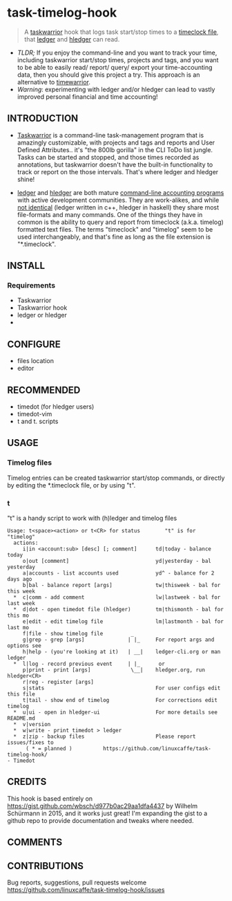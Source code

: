 # task-timelog-hook
> A [taskwarrior](https://taskwarrior.org) hook that logs task start/stop times to a [timeclock file](https://hledger.org/hledger.html#timeclock-format), that [ledger](https://ledger-cli.org) and [hledger](https://hledger.org) can read. 

- _TLDR;_ If you enjoy the command-line and you want to track your time, including taskwarrior start/stop times, projects and tags, and you want to be able to easily read/ report/ query/ export your time-accounting data, then you should give this project a try. This approach is an alternative to [timewarrior](http://timewarrior.net). 
- _Warning_: experimenting with ledger and/or hledger can lead to vastly improved personal financial and time accounting! 

## INTRODUCTION

- [Taskwarrior](https://taskwarrior.org) is a command-line task-management program that is amazingly customizable, with projects and tags and reports and User Defined Attributes.. it's "the 800lb gorilla" in the CLI ToDo list jungle. Tasks can be started and stopped, and those times recorded as annotations, but taskwarrior doesn't have the built-in functionality to track or report on the those intervals. That's where ledger and hledger shine! 

- [ledger](https://ledger-cli.org) and [hledger](https://hledger.org) are both mature [command-line accounting programs](http://plaintextaccounting.org) with active development communities. They are work-alikes, and while [not identical](https://hledger.org/faq.html#how-is-hledger-different-from-ledger-) (ledger written in c++, hledger in haskell) they share most file-formats and many commands. One of the things they have in common is the ability to query and report from timeclock (a.k.a. timelog) formatted text files. The terms "timeclock" and "timelog" seem to be used interchangeably, and that's fine as long as the file extension is "*.timeclock". 

## INSTALL 
### Requirements
- Taskwarrior
- Taskwarrior hook
- ledger or hledger 
- 
## CONFIGURE
* files location
* editor

## RECOMMENDED
- timedot (for hledger users)
- timedot-vim
- t and t. scripts

## USAGE
### Timelog files
Timelog entries can be created taskwarrior start/stop commands, or directly by editing the *.timeclock file, or by using "t".
### t 
"t" is a handy script to work with (h)ledger and timelog files
```
Usage: t<space><action> or t<CR> for status        "t" is for "timelog"
  actions:
     i|in <account:sub> [desc] [; comment]      td|today - balance today
     o|out [comment]                            yd|yesterday - bal yesterday
     a|accounts - list accounts used            yd^ - balance for 2 days ago
     b|bal - balance report [args]              tw|thisweek - bal for this week
  *  c|comm - add comment                       lw|lastweek - bal for last week
  *  d|dot - open timedot file (hledger)        tm|thismonth - bal for this mo
     e|edit - edit timelog file                 lm|lastmonth - bal for last mo
     f|file - show timelog file         _             
     g|grep - grep [args]              | |_     For report args and options see
     h|help - (you're looking at it)   | __|    ledger-cli.org or man ledger 
  *  l|log - record previous event     | |_      or  
     p|print - print [args]             \__|    hledger.org, run hledger<CR>
     r|reg - register [args]                   
     s|stats                                    For user configs edit this file
     t|tail - show end of timelog               For corrections edit timelog 
  *  u|ui - open in hledger-ui                  For more details see README.md
  *  v|version                                  
  *  w|write - print timedot > ledger
  *  z|zip - backup files                       Please report issues/fixes to 
      ( * = planned )          https://github.com/linuxcaffe/task-timelog-hook/
- Timedot
```
## CREDITS

This hook is based entirely on https://gist.github.com/wbsch/d977b0ac29aa1dfa4437 by Wilhelm Schürmann in 2015, and it works just great! I'm expanding the gist to a github repo to provide documentation and tweaks where needed.

## COMMENTS
## CONTRIBUTIONS
Bug reports, suggestions, pull requests welcome https://github.com/linuxcaffe/task-timelog-hook/issues

